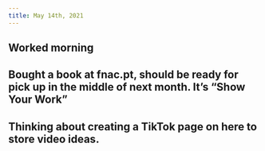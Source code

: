 ```yaml
---
title: May 14th, 2021
---
```


## Worked morning
## Bought a book at fnac.pt, should be ready for pick up in the middle of next month. It’s “Show Your Work”
## Thinking about creating a TikTok page on here to store video ideas.
